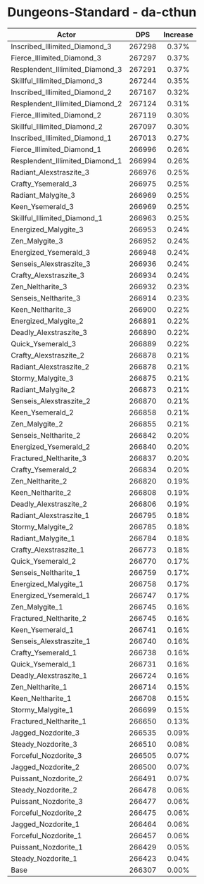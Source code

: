 # Dungeons-Standard - da-cthun
| Actor | DPS | Increase |
|---|:---:|:---:|
|Inscribed_Illimited_Diamond_3|267298|0.37%|
|Fierce_Illimited_Diamond_3|267297|0.37%|
|Resplendent_Illimited_Diamond_3|267291|0.37%|
|Skillful_Illimited_Diamond_3|267244|0.35%|
|Inscribed_Illimited_Diamond_2|267167|0.32%|
|Resplendent_Illimited_Diamond_2|267124|0.31%|
|Fierce_Illimited_Diamond_2|267119|0.30%|
|Skillful_Illimited_Diamond_2|267097|0.30%|
|Inscribed_Illimited_Diamond_1|267013|0.27%|
|Fierce_Illimited_Diamond_1|266996|0.26%|
|Resplendent_Illimited_Diamond_1|266994|0.26%|
|Radiant_Alexstraszite_3|266976|0.25%|
|Crafty_Ysemerald_3|266975|0.25%|
|Radiant_Malygite_3|266969|0.25%|
|Keen_Ysemerald_3|266969|0.25%|
|Skillful_Illimited_Diamond_1|266963|0.25%|
|Energized_Malygite_3|266953|0.24%|
|Zen_Malygite_3|266952|0.24%|
|Energized_Ysemerald_3|266948|0.24%|
|Senseis_Alexstraszite_3|266936|0.24%|
|Crafty_Alexstraszite_3|266934|0.24%|
|Zen_Neltharite_3|266932|0.23%|
|Senseis_Neltharite_3|266914|0.23%|
|Keen_Neltharite_3|266900|0.22%|
|Energized_Malygite_2|266891|0.22%|
|Deadly_Alexstraszite_3|266890|0.22%|
|Quick_Ysemerald_3|266889|0.22%|
|Crafty_Alexstraszite_2|266878|0.21%|
|Radiant_Alexstraszite_2|266878|0.21%|
|Stormy_Malygite_3|266875|0.21%|
|Radiant_Malygite_2|266873|0.21%|
|Senseis_Alexstraszite_2|266870|0.21%|
|Keen_Ysemerald_2|266858|0.21%|
|Zen_Malygite_2|266855|0.21%|
|Senseis_Neltharite_2|266842|0.20%|
|Energized_Ysemerald_2|266840|0.20%|
|Fractured_Neltharite_3|266837|0.20%|
|Crafty_Ysemerald_2|266834|0.20%|
|Zen_Neltharite_2|266820|0.19%|
|Keen_Neltharite_2|266808|0.19%|
|Deadly_Alexstraszite_2|266806|0.19%|
|Radiant_Alexstraszite_1|266795|0.18%|
|Stormy_Malygite_2|266785|0.18%|
|Radiant_Malygite_1|266784|0.18%|
|Crafty_Alexstraszite_1|266773|0.18%|
|Quick_Ysemerald_2|266770|0.17%|
|Senseis_Neltharite_1|266759|0.17%|
|Energized_Malygite_1|266758|0.17%|
|Energized_Ysemerald_1|266747|0.17%|
|Zen_Malygite_1|266745|0.16%|
|Fractured_Neltharite_2|266745|0.16%|
|Keen_Ysemerald_1|266741|0.16%|
|Senseis_Alexstraszite_1|266740|0.16%|
|Crafty_Ysemerald_1|266738|0.16%|
|Quick_Ysemerald_1|266731|0.16%|
|Deadly_Alexstraszite_1|266724|0.16%|
|Zen_Neltharite_1|266714|0.15%|
|Keen_Neltharite_1|266708|0.15%|
|Stormy_Malygite_1|266699|0.15%|
|Fractured_Neltharite_1|266650|0.13%|
|Jagged_Nozdorite_3|266535|0.09%|
|Steady_Nozdorite_3|266510|0.08%|
|Forceful_Nozdorite_3|266505|0.07%|
|Jagged_Nozdorite_2|266500|0.07%|
|Puissant_Nozdorite_2|266491|0.07%|
|Steady_Nozdorite_2|266478|0.06%|
|Puissant_Nozdorite_3|266477|0.06%|
|Forceful_Nozdorite_2|266475|0.06%|
|Jagged_Nozdorite_1|266464|0.06%|
|Forceful_Nozdorite_1|266457|0.06%|
|Puissant_Nozdorite_1|266429|0.05%|
|Steady_Nozdorite_1|266423|0.04%|
|Base|266307|0.00%|

